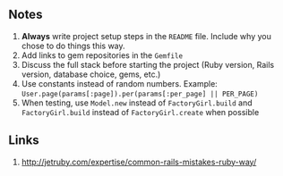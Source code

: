 ## Notes

1. **Always** write project setup steps in the `README` file. Include why you chose to do things this way.
2. Add links to gem repositories in the `Gemfile`
3. Discuss the full stack before starting the project (Ruby version, Rails version, database choice, gems, etc.)
1. Use constants instead of random numbers. Example: `User.page(params[:page]).per(params[:per_page] || PER_PAGE)`
1. When testing, use `Model.new` instead of `FactoryGirl.build` and `FactoryGirl.build` instead of `FactoryGirl.create` when possible

## Links

1. http://jetruby.com/expertise/common-rails-mistakes-ruby-way/
